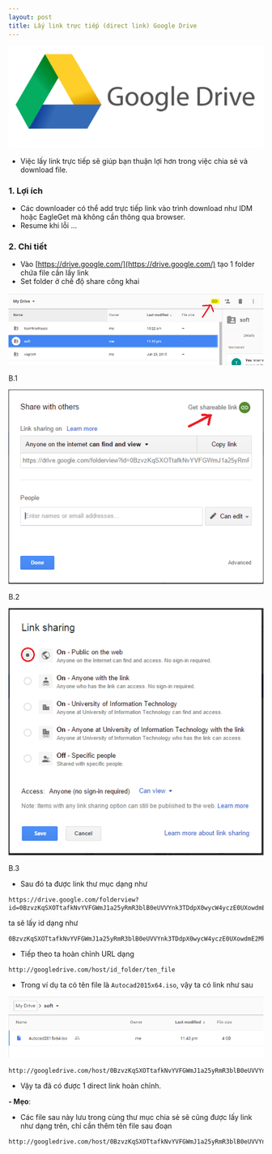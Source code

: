 ```yaml
---
layout: post
title: Lấy link trực tiếp (direct link) Google Drive
---
```


![](/images/google_drive.png)

<!--break-->

- Việc lấy link trực tiếp sẽ giúp bạn thuận lợi hơn trong việc chia sẻ và download file.

### 1. Lợi ích
- Các downloader có thể add trực tiếp link vào trình download như IDM hoặc EagleGet mà không cần thông qua browser.
- Resume khi lỗi
...

### 2. Chi tiết
- Vào [https://drive.google.com/](https://drive.google.com/) tạo 1 folder chứa file cần lấy link
- Set folder ở chế độ share công khai

![](/images/drive-1.png)

B.1

![](/images/drive-2.png)

B.2

![](/images/drive-3.png)

B.3

- Sau đó ta được link thư mục dạng như 

```text
https://drive.google.com/folderview?id=0BzvzKqSXOTtafkNvYVFGWmJ1a25yRmR3blB0eUVVYnk3TDdpX0wycW4yczE0UXowdmE2MkU&usp=sharing
```

ta sẽ lấy id dạng như 

```text
0BzvzKqSXOTtafkNvYVFGWmJ1a25yRmR3blB0eUVVYnk3TDdpX0wycW4yczE0UXowdmE2MkU
```

- Tiếp theo ta hoàn chỉnh URL dạng 

```text
http://googledrive.com/host/id_folder/ten_file
```

- Trong ví dụ ta có tên file là `Autocad2015x64.iso`, vậy ta có link như sau 

![](/images/drive-4.png)

```text
http://googledrive.com/host/0BzvzKqSXOTtafkNvYVFGWmJ1a25yRmR3blB0eUVVYnk3TDdpX0wycW4yczE0UXowdmE2MkU/Autocad2015x64.iso
```

- Vậy ta đã có được 1 direct link hoàn chỉnh.

**- Mẹo**: 
 + Các file sau này lưu trong cùng thư mục chia sẻ sẽ cũng được lấy link như dạng trên, chỉ cần thêm tên file sau đoạn

 ```text
 http://googledrive.com/host/0BzvzKqSXOTtafkNvYVFGWmJ1a25yRmR3blB0eUVVYnk3TDdpX0wycW4yczE0UXowdmE2MkU/
 ```
